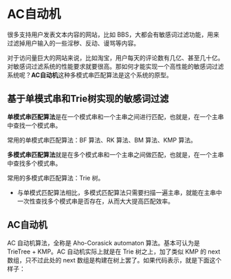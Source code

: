 # AC自动机

很多支持用户发表文本内容的网站，比如 BBS，大都会有敏感词过滤功能，用来过滤掉用户输入的一些淫秽、反动、谩骂等内容。

对于访问量巨大的网站来说，比如淘宝，用户每天的评论数有几亿、甚至几十亿。对敏感词过滤系统的性能要求就要很高。那如何才能实现一个高性能的敏感词过滤系统呢？**AC自动机**这种多模式串匹配算法是这个系统的原型。

## 基于单模式串和Trie树实现的敏感词过滤

**单模式串匹配算法**是在一个模式串和一个主串之间进行匹配，也就是，在一个主串中查找一个模式串。 

常用的单模式串匹配算法：BF 算法、RK 算法、BM 算法、KMP 算法。

**多模式串匹配算法**就是在多个模式串和一个主串之间做匹配，也就是，在一个主串中查找多个模式串。

常用的多模式串匹配算法：Trie 树。

- 与单模式匹配算法相比，多模式匹配算法只需要扫描一遍主串，就能在主串中一次性查找多个模式串是否存在，从而大大提高匹配效率。

## AC自动机

AC 自动机算法，全称是 Aho-Corasick automaton 算法。基本可认为是 TrieTree + KMP。AC 自动机实际上就是在 Trie 树之上，加了类似 KMP 的 next 数组，只不过此处的 next 数组是构建在树上罢了。如果代码表示，就是下面这个样子：













